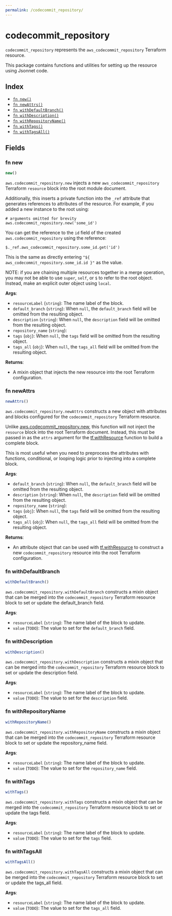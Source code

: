 ```yaml
---
permalink: /codecommit_repository/
---
```


# codecommit_repository

`codecommit_repository` represents the `aws_codecommit_repository` Terraform resource.



This package contains functions and utilities for setting up the resource using Jsonnet code.


## Index

* [`fn new()`](#fn-new)
* [`fn newAttrs()`](#fn-newattrs)
* [`fn withDefaultBranch()`](#fn-withdefaultbranch)
* [`fn withDescription()`](#fn-withdescription)
* [`fn withRepositoryName()`](#fn-withrepositoryname)
* [`fn withTags()`](#fn-withtags)
* [`fn withTagsAll()`](#fn-withtagsall)

## Fields

### fn new

```ts
new()
```


`aws.codecommit_repository.new` injects a new `aws_codecommit_repository` Terraform `resource`
block into the root module document.

Additionally, this inserts a private function into the `_ref` attribute that generates references to attributes of the
resource. For example, if you added a new instance to the root using:

    # arguments omitted for brevity
    aws.codecommit_repository.new('some_id')

You can get the reference to the `id` field of the created `aws.codecommit_repository` using the reference:

    $._ref.aws_codecommit_repository.some_id.get('id')

This is the same as directly entering `"${ aws_codecommit_repository.some_id.id }"` as the value.

NOTE: if you are chaining multiple resources together in a merge operation, you may not be able to use `super`, `self`,
or `$` to refer to the root object. Instead, make an explicit outer object using `local`.

**Args**:
  - `resourceLabel` (`string`): The name label of the block.
  - `default_branch` (`string`):  When `null`, the `default_branch` field will be omitted from the resulting object.
  - `description` (`string`):  When `null`, the `description` field will be omitted from the resulting object.
  - `repository_name` (`string`): 
  - `tags` (`obj`):  When `null`, the `tags` field will be omitted from the resulting object.
  - `tags_all` (`obj`):  When `null`, the `tags_all` field will be omitted from the resulting object.

**Returns**:
- A mixin object that injects the new resource into the root Terraform configuration.


### fn newAttrs

```ts
newAttrs()
```


`aws.codecommit_repository.newAttrs` constructs a new object with attributes and blocks configured for the `codecommit_repository`
Terraform resource.

Unlike [aws.codecommit_repository.new](#fn-codecommitrepositorynew), this function will not inject the `resource`
block into the root Terraform document. Instead, this must be passed in as the `attrs` argument for the
[tf.withResource](https://github.com/tf-libsonnet/core/tree/main/docs#fn-withresource) function to build a complete block.

This is most useful when you need to preprocess the attributes with functions, conditional, or looping logic prior to
injecting into a complete block.

**Args**:
  - `default_branch` (`string`):  When `null`, the `default_branch` field will be omitted from the resulting object.
  - `description` (`string`):  When `null`, the `description` field will be omitted from the resulting object.
  - `repository_name` (`string`): 
  - `tags` (`obj`):  When `null`, the `tags` field will be omitted from the resulting object.
  - `tags_all` (`obj`):  When `null`, the `tags_all` field will be omitted from the resulting object.

**Returns**:
  - An attribute object that can be used with [tf.withResource](https://github.com/tf-libsonnet/core/tree/main/docs#fn-withresource) to construct a new `codecommit_repository` resource into the root Terraform configuration.


### fn withDefaultBranch

```ts
withDefaultBranch()
```

`aws.codecommit_repository.withDefaultBranch` constructs a mixin object that can be merged into the `codecommit_repository`
Terraform resource block to set or update the default_branch field.



**Args**:
  - `resourceLabel` (`string`): The name label of the block to update.
  - `value` (`TODO`): The value to set for the `default_branch` field.


### fn withDescription

```ts
withDescription()
```

`aws.codecommit_repository.withDescription` constructs a mixin object that can be merged into the `codecommit_repository`
Terraform resource block to set or update the description field.



**Args**:
  - `resourceLabel` (`string`): The name label of the block to update.
  - `value` (`TODO`): The value to set for the `description` field.


### fn withRepositoryName

```ts
withRepositoryName()
```

`aws.codecommit_repository.withRepositoryName` constructs a mixin object that can be merged into the `codecommit_repository`
Terraform resource block to set or update the repository_name field.



**Args**:
  - `resourceLabel` (`string`): The name label of the block to update.
  - `value` (`TODO`): The value to set for the `repository_name` field.


### fn withTags

```ts
withTags()
```

`aws.codecommit_repository.withTags` constructs a mixin object that can be merged into the `codecommit_repository`
Terraform resource block to set or update the tags field.



**Args**:
  - `resourceLabel` (`string`): The name label of the block to update.
  - `value` (`TODO`): The value to set for the `tags` field.


### fn withTagsAll

```ts
withTagsAll()
```

`aws.codecommit_repository.withTagsAll` constructs a mixin object that can be merged into the `codecommit_repository`
Terraform resource block to set or update the tags_all field.



**Args**:
  - `resourceLabel` (`string`): The name label of the block to update.
  - `value` (`TODO`): The value to set for the `tags_all` field.
